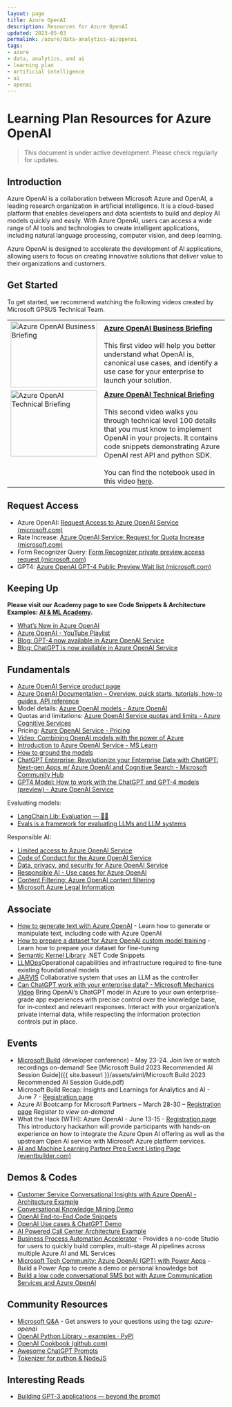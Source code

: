 ```yaml
---
layout: page
title: Azure OpenAI
description: Resources for Azure OpenAI
updated: 2023-05-03
permalink: /azure/data-analytics-ai/openai
tags: 
- azure
- data, analytics, and ai
- learning plan
- artificial intelligence
- ai
- openai
---
```


# Learning Plan Resources for Azure OpenAI

> This document is under active development. Please check regularly for updates.

## Introduction

Azure OpenAI is a collaboration between Microsoft Azure and OpenAI, a leading research organization in artificial intelligence.
It is a cloud-based platform that enables developers and data scientists to build and deploy AI models quickly and easily.
With Azure OpenAI, users can access a wide range of AI tools and technologies to create intelligent applications, including natural language processing, computer vision, and deep learning.

Azure OpenAI is designed to accelerate the development of AI applications, allowing users to focus on creating innovative solutions that deliver value to their organizations and customers.

## Get Started

To get started, we recommend watching the following videos created by Microsoft GPSUS Technical Team.

<table>
  <tr>
    <td><a href="https://www.youtube.com/watch?v=FJ0v3apQ2dM"><img src="https://img.youtube.com/vi/FJ0v3apQ2dM/0.jpg" alt="Azure OpenAI Business Briefing" width="200" height="153"></a></td>
    <td><a href="https://www.youtube.com/watch?v=FJ0v3apQ2dM"><b>Azure OpenAI Business Briefing</b></a><br><br>This first video will help you better understand what OpenAI is, canonical use cases, and identify a use case for your enterprise to launch your solution.</td>
  </tr>
  <tr style="vertical-align:top">
    <td><a href="https://www.youtube.com/watch?v=lHw1tZhXlEo"><img src="https://img.youtube.com/vi/lHw1tZhXlEo/0.jpg" alt="Azure OpenAI Technical Briefing" width="200" height="153"></a></td>
    <td><a href="https://www.youtube.com/watch?v=lHw1tZhXlEo"><b>Azure OpenAI Technical Briefing</b></a><br><br>This second video walks you through technical level 100 details that you must know to implement OpenAI in your projects. It contains code snippets demonstrating Azure OpenAI rest API and python SDK.<br><br>You can find the notebook used in this video <a href="https://github.com/microsoft/PartnerResources/blob/main/assets/openai/AOAI-Technical-Review-codes.ipynb">here</a>.</td>
  </tr>
</table>

## Request Access

- Azure OpenAI: [Request Access to Azure OpenAI Service (microsoft.com)](https://customervoice.microsoft.com/Pages/ResponsePage.aspx?id=v4j5cvGGr0GRqy180BHbR7en2Ais5pxKtso_Pz4b1_xUOFA5Qk1UWDRBMjg0WFhPMkIzTzhKQ1dWNyQlQCN0PWcu)
- Rate Increase: [Azure OpenAI Service: Request for Quota Increase (microsoft.com)](https://customervoice.microsoft.com/Pages/ResponsePage.aspx?id=v4j5cvGGr0GRqy180BHbR7en2Ais5pxKtso_Pz4b1_xUMkkzRUlBMFBPT1ZQM01DODJNV1BEVENUTCQlQCN0PWcu)
- Form Recognizer Query: [Form Recognizer private preview access request (microsoft.com)](https://customervoice.microsoft.com/Pages/ResponsePage.aspx?id=v4j5cvGGr0GRqy180BHbR7en2Ais5pxKtso_Pz4b1_xUQTRDQUdHMTBWUDRBQ01QUVNWNlNYMVFDViQlQCN0PWcu)
- GPT4: [Azure OpenAI GPT-4 Public Preview Wait list (microsoft.com)](https://customervoice.microsoft.com/Pages/ResponsePage.aspx?id=v4j5cvGGr0GRqy180BHbR7en2Ais5pxKtso_Pz4b1_xURjE4QlhVUERGQ1NXOTlNT0w1NldTWjJCMSQlQCN0PWcu)

## Keeping Up

**Please visit our Academy page to see Code Snippets & Architecture Examples: [AI & ML Academy](https://microsoft.github.io/PartnerResources/skilling/ai-ml-academy).**

- [What’s New in Azure OpenAI](https://learn.microsoft.com/azure/cognitive-services/openai/whats-new)
- [Azure OpenAI - YouTube Playlist](https://www.youtube.com/watch?v=FJ0v3apQ2dM&list=PL8_VXqhvJI9CNF6Q409mSjh0InP6_GfBg)
- [Blog: GPT-4 now available in Azure OpenAI Service](https://aka.ms/aoai-gpt4-blog)
- [Blog: ChatGPT is now available in Azure OpenAI Service](http://aka.ms/AOAI-ChatGPT-Blog)

## Fundamentals

- [Azure OpenAI Service product page](https://azure.microsoft.com/services/cognitive-services/openai-service/)
- [Azure OpenAI Documentation – Overview, quick starts, tutorials, how-to guides, API reference](https://learn.microsoft.com/azure/cognitive-services/openai/)
- Model details: [Azure OpenAI models - Azure OpenAI](https://learn.microsoft.com/en-us/azure/cognitive-services/openai/concepts/models)
- Quotas and limitations: [Azure OpenAI Service quotas and limits - Azure Cognitive Services](https://learn.microsoft.com/en-us/azure/cognitive-services/openai/quotas-limits?branch=release-azure-openai-preview)
- Pricing: [Azure OpenAI Service - Pricing](https://azure.microsoft.com/en-us/pricing/details/cognitive-services/openai-service/)
- [Video: Combining OpenAI models with the power of Azure](https://learn.microsoft.com/shows/ai-show/build-recap-combining-openai-models-with-the-power-of-azure)
- [Introduction to Azure OpenAI Service - MS Learn](https://learn.microsoft.com/training/modules/explore-azure-openai)
- [How to ground the models](https://learn.microsoft.com/en-us/azure/cognitive-services/openai/how-to/chatgpt?pivots=programming-language-chat-completions#using-data-for-grounding)
- [ChatGPT Enterprise: Revolutionize your Enterprise Data with ChatGPT: Next-gen Apps w/ Azure OpenAI and Cognitive Search - Microsoft Community Hub](https://techcommunity.microsoft.com/t5/ai-applied-ai-blog/revolutionize-your-enterprise-data-with-chatgpt-next-gen-apps-w/ba-p/3762087)
- [GPT4 Model: How to work with the ChatGPT and GPT-4 models (preview) - Azure OpenAI Service](https://learn.microsoft.com/en-us/azure/cognitive-services/openai/how-to/chatgpt?pivots=programming-language-chat-completions)

Evaluating models:

- [LangChain Lib: Evaluation — 🦜🔗](https://langchain.readthedocs.io/en/latest/use_cases/evaluation.html)
- [Evals is a framework for evaluating LLMs and LLM systems](https://github.com/openai/evals)

Responsible AI:

- [Limited access to Azure OpenAI Service](https://learn.microsoft.com/en-us/legal/cognitive-services/openai/limited-access?context=%2Fazure%2Fcognitive-services%2Fopenai%2Fcontext%2Fcontext)
- [Code of Conduct for the Azure OpenAI Service](https://learn.microsoft.com/en-us/legal/cognitive-services/openai/code-of-conduct?context=%2Fazure%2Fcognitive-services%2Fopenai%2Fcontext%2Fcontext)
- [Data, privacy, and security for Azure OpenAI Service](https://learn.microsoft.com/en-us/legal/cognitive-services/openai/data-privacy?context=%2Fazure%2Fcognitive-services%2Fopenai%2Fcontext%2Fcontext)
- [Responsible AI - Use cases for Azure OpenAI](https://learn.microsoft.com/en-us/legal/cognitive-services/openai/transparency-note?context=%2Fazure%2Fcognitive-services%2Fopenai%2Fcontext%2Fcontext)
- [Content Filtering: Azure OpenAI content filtering](https://learn.microsoft.com/en-us/azure/cognitive-services/openai/concepts/content-filter?source=recommendations)
- [Microsoft Azure Legal Information](https://azure.microsoft.com/en-us/support/legal/)

## Associate

- [How to generate text with Azure OpenAI](https://learn.microsoft.com/azure/cognitive-services/openai/how-to/completions) - Learn how to generate or manipulate text, including code with Azure OpenAI
- [How to prepare a dataset for Azure OpenAI custom model training](https://learn.microsoft.com/azure/cognitive-services/openai/how-to/prepare-dataset?source=recommendations) - Learn how to prepare your dataset for fine-tuning
- [Semantic Kernel Library](https://github.com/microsoft/semantic-kernel) .NET Code Snippets
- [LLMOps](https://github.com/microsoft/LMOps)Operational capabilities and infrastructure required to fine-tune existing foundational models
- [JARVIS](https://github.com/microsoft/JARVIS) Collaborative system that uses an LLM as the controller
- [Can ChatGPT work with your enterprise data? - Microsoft Mechanics Video](https://www.youtube.com/watch?v=tW2EA4aZ_YQ&t=27s) Bring OpenAI’s ChatGPT model in Azure to your own enterprise-grade app experiences with precise control over the knowledge base, for in-context and relevant responses. Interact with your organization’s private internal data, while respecting the information protection controls put in place.

<!-- ## Expert -->

<!-- - *Coming soon!* -->

## Events

- [Microsoft Build](https://build.microsoft.com/) (developer conference) - May 23-24. Join live or watch recordings on-demand! See [Microsoft Build 2023 Recommended AI Session Guide]({{ site.baseurl }}/assets/aiml/Microsoft Build 2023 Recommended AI Session Guide.pdf)
- Microsoft Build Recap: Insights and Learnings for Analytics and AI - June 7 - [Registration page](https://msuspartners.eventbuilder.com/event/73358)
- Azure AI Bootcamp for Microsoft Partners – March 28-30 – [Registration page](https://vshow.on24.com/vshow/Azure_Depth/registration/22504) *Register to view on-demand*
- What the Hack (WTH): Azure OpenAI - June 13-15 - [Registration page](https://msuspartners.eventbuilder.com/AIMLPartnerPrep) This introductory hackathon will provide participants with hands-on experience on how to integrate the Azure Open AI offering as well as the upstream Open AI service with Microsoft Azure platform services.
- [AI and Machine Learning Partner Prep Event Listing Page (eventbuilder.com)](https://msuspartners.eventbuilder.com/AIMLPartnerPrep)

## Demos & Codes

- [Customer Service Conversational Insights with Azure OpenAI - Architecture Example](https://github.com/microsoft/Customer-Service-Conversational-Insights-with-Azure-OpenAI-Services)
- [Conversational Knowledge Mining Demo](https://conversational-knowledge-mining.azurewebsites.net/Home/Search?q=seattle)
- [OpenAI End-to-End Code Snippets](https://github.com/Azure/openai-samples)
- [OpenAI Use cases & ChatGPT Demo](https://www.microsoft.com/videoplayer/embed/RWZbzn)
- [AI Powered Call Center Architecture Example](https://github.com/amulchapla/AI-Powered-Call-Center-Intelligence)
- [Business Process Automation Accelerator](https://github.com/Azure/business-process-automation) - Provides a no-code Studio for users to quickly build complex, multi-stage AI pipelines across multiple Azure AI and ML Services
- [Microsoft Tech Community: Azure OpenAI (GPT) with Power Apps](https://techcommunity.microsoft.com/t5/ai-machine-learning-blog/azure-open-ai-gpt-with-power-apps-build-a-power-app-to-create/ba-p/3730864) - Build a Power App to create a demo or personal knowledge bot
- [Build a low code conversational SMS bot with Azure Communication Services and Azure OpenAI](https://techcommunity.microsoft.com/t5/azure-communication-services/build-a-low-code-conversational-sms-bot-with-azure-communication/ba-p/3749180)

## Community Resources

- [Microsoft Q&A](https://learn.microsoft.com/answers/tags/387/azure-openai) - Get answers to your questions using the tag: *azure-openai*
- [OpenAI Python Library - examples · PyPI](https://pypi.org/project/openai/)
- [OpenAI Cookbook (github.com)](https://github.com/openai/openai-cookbook)
- [Awesome ChatGPT Prompts](https://prompts.chat/)
- [Tokenizer for python & NodeJS](https://platform.openai.com/tokenizer)

## Interesting Reads

- [Building GPT-3 applications — beyond the prompt](https://medium.com/data-science-at-microsoft/building-gpt-3-applications-beyond-the-prompt-504140835560)
